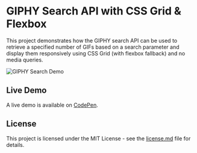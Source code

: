 # GIPHY Search API with CSS Grid & Flexbox
This project demonstrates how the GIPHY search API can be used to retrieve a specified number of GIFs based on a search parameter and display them responsively using CSS Grid (with flexbox fallback) and no media queries.

![GIPHY Search Demo](demo-gif.gif "GIPHY Search Demo")

## Live Demo
A live demo is available on [CodePen](https://codepen.io/GeorgePark/full/bMWGRB/).

## License
This project is licensed under the MIT License - see the [license.md](license.md) file for details.